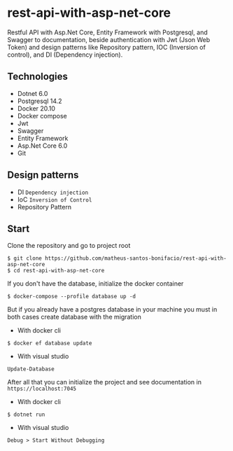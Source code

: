 # rest-api-with-asp-net-core
Restful API with Asp.Net Core, Entity Framework with Postgresql, and Swagger to documentation, beside authentication with Jwt (Json Web Token) and design patterns like Repository pattern, IOC (Inversion of control), and DI (Dependency injection).

## Technologies
- Dotnet 6.0
- Postgresql 14.2
- Docker 20.10
- Docker compose
- Jwt
- Swagger
- Entity Framework
- Asp.Net Core 6.0
- Git

## Design patterns
- DI `Dependency injection`
- IoC `Inversion of Control`
- Repository Pattern

## Start
Clone the repository and go to project root
```
$ git clone https://github.com/matheus-santos-bonifacio/rest-api-with-asp-net-core
$ cd rest-api-with-asp-net-core
```
If you don't have the database, initialize the docker container
```
$ docker-compose --profile database up -d
```
But if you already have a postgres database in your machine you must in both cases create database with the migration
- With docker cli
```
$ docker ef database update
```
- With visual studio
```
Update-Database
```
After all that you can initialize the project and see documentation in `https://localhost:7045`
- With docker cli
```
$ dotnet run
```
- With visual studio
```
Debug > Start Without Debugging
```
